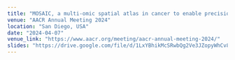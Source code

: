 ```yaml
---
title: "MOSAIC, a multi-omic spatial atlas in cancer to enable precision oncology"
venue: "AACR Annual Meeting 2024"
location: "San Diego, USA"
date: "2024-04-07"
venue_link: "https://www.aacr.org/meeting/aacr-annual-meeting-2024/"
slides: "https://drive.google.com/file/d/1LxYBhikMcSRwbQg2Ve3JZopyWhCv8RC8/view?usp=sharing"
---
```

